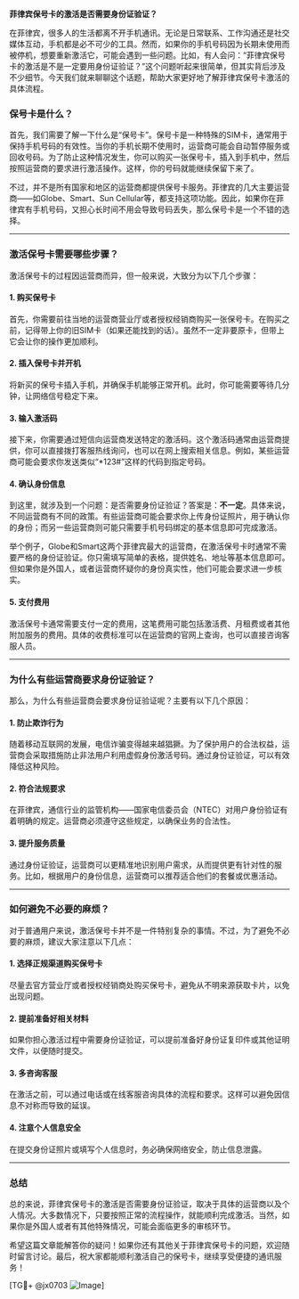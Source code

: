 **菲律宾保号卡的激活是否需要身份证验证？**

在菲律宾，很多人的生活都离不开手机通讯。无论是日常联系、工作沟通还是社交媒体互动，手机都是必不可少的工具。然而，如果你的手机号码因为长期未使用而被停机，想要重新激活它，可能会遇到一些问题。比如，有人会问：“菲律宾保号卡的激活是不是一定要用身份证验证？”这个问题听起来很简单，但其实背后涉及不少细节。今天我们就来聊聊这个话题，帮助大家更好地了解菲律宾保号卡激活的具体流程。

### **保号卡是什么？**
首先，我们需要了解一下什么是“保号卡”。保号卡是一种特殊的SIM卡，通常用于保持手机号码的有效性。当你的手机长期不使用时，运营商可能会自动暂停服务或回收号码。为了防止这种情况发生，你可以购买一张保号卡，插入到手机中，然后按照运营商的要求进行激活操作。这样，你的号码就能继续保留下来了。

不过，并不是所有国家和地区的运营商都提供保号卡服务。菲律宾的几大主要运营商——如Globe、Smart、Sun Cellular等，都支持这项功能。因此，如果你在菲律宾有手机号码，又担心长时间不用会导致号码丢失，那么保号卡是一个不错的选择。

---

### **激活保号卡需要哪些步骤？**

激活保号卡的过程因运营商而异，但一般来说，大致分为以下几个步骤：

#### **1. 购买保号卡**
首先，你需要前往当地的运营商营业厅或者授权经销商购买一张保号卡。在购买之前，记得带上你的旧SIM卡（如果还能找到的话）。虽然不一定非要原卡，但带上它会让你的操作更加顺利。

#### **2. 插入保号卡并开机**
将新买的保号卡插入手机，并确保手机能够正常开机。此时，你可能需要等待几分钟，让网络信号稳定下来。

#### **3. 输入激活码**
接下来，你需要通过短信向运营商发送特定的激活码。这个激活码通常由运营商提供，你可以直接拨打客服热线询问，也可以在网上搜索相关信息。例如，某些运营商可能会要求你发送类似“*123#”这样的代码到指定号码。

#### **4. 确认身份信息**
到这里，就涉及到一个问题：是否需要身份证验证？答案是：**不一定**。具体来说，不同运营商有不同的政策。有些运营商可能会要求你上传身份证照片，用于确认你的身份；而另一些运营商则可能只需要手机号码绑定的基本信息即可完成激活。

举个例子，Globe和Smart这两个菲律宾最大的运营商，在激活保号卡时通常不需要严格的身份证验证。你只需填写简单的表格，提供姓名、地址等基本信息即可。但如果你是外国人，或者运营商怀疑你的身份真实性，他们可能会要求进一步核实。

#### **5. 支付费用**
激活保号卡通常需要支付一定的费用，这笔费用可能包括激活费、月租费或者其他附加服务的费用。具体的收费标准可以在运营商的官网上查询，也可以直接咨询客服人员。

---

### **为什么有些运营商要求身份证验证？**

那么，为什么有些运营商会要求身份证验证呢？主要有以下几个原因：

#### **1. 防止欺诈行为**
随着移动互联网的发展，电信诈骗变得越来越猖獗。为了保护用户的合法权益，运营商会采取措施防止非法用户利用虚假身份激活号码。通过身份证验证，可以有效降低这种风险。

#### **2. 符合法规要求**
在菲律宾，通信行业的监管机构——国家电信委员会（NTEC）对用户身份验证有着明确的规定。运营商必须遵守这些规定，以确保业务的合法性。

#### **3. 提升服务质量**
通过身份证验证，运营商可以更精准地识别用户需求，从而提供更有针对性的服务。比如，根据用户的身份信息，运营商可以推荐适合他们的套餐或优惠活动。

---

### **如何避免不必要的麻烦？**

对于普通用户来说，激活保号卡并不是一件特别复杂的事情。不过，为了避免不必要的麻烦，建议大家注意以下几点：

#### **1. 选择正规渠道购买保号卡**
尽量去官方营业厅或者授权经销商处购买保号卡，避免从不明来源获取卡片，以免出现问题。

#### **2. 提前准备好相关材料**
如果你担心激活过程中需要身份证验证，可以提前准备好身份证复印件或其他证明文件，以便随时提交。

#### **3. 多咨询客服**
在激活之前，可以通过电话或在线客服咨询具体的流程和要求。这样可以避免因信息不对称而导致的延误。

#### **4. 注意个人信息安全**
在提交身份证照片或填写个人信息时，务必确保网络安全，防止信息泄露。

---

### **总结**

总的来说，菲律宾保号卡的激活是否需要身份证验证，取决于具体的运营商以及个人情况。大多数情况下，只要按照正常的流程操作，就能顺利完成激活。当然，如果你是外国人或者有其他特殊情况，可能会面临更多的审核环节。

希望这篇文章能解答你的疑问！如果你还有其他关于菲律宾保号卡的问题，欢迎随时留言讨论。最后，祝大家都能顺利激活自己的保号卡，继续享受便捷的通讯服务！

[TG💪+ @jx0703 ![Image](https://github.com/user-attachments/assets/dbca1d08-cadb-493c-b0ec-ad6f7a83f270)]
